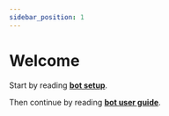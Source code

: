 ```yaml
---
sidebar_position: 1
---
```


# Welcome

Start by reading **[bot setup](./setup)**.

Then continue by reading **[bot user guide](/docs/userguide)**.
